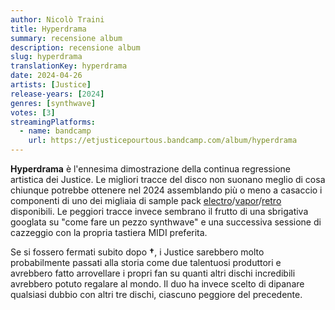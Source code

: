 ```yaml
---
author: Nicolò Traini
title: Hyperdrama
summary: recensione album
description: recensione album
slug: hyperdrama
translationKey: hyperdrama
date: 2024-04-26
artists: [Justice]
release-years: [2024]
genres: [synthwave]
votes: [3]
streamingPlatforms:
  - name: bandcamp
    url: https://etjusticepourtous.bandcamp.com/album/hyperdrama
---
```


**Hyperdrama** è l'ennesima dimostrazione della continua regressione artistica dei Justice.
Le migliori tracce del disco non suonano meglio di cosa chiunque potrebbe ottenere nel 2024
assemblando più o meno a casaccio i componenti di uno dei migliaia di sample pack
[electro](https://splice.com/sounds/packs/sample-magic/midnight-electro/samples "Sample Magic - 'Midnight Electro' sample pack")/[vapor](https://splice.com/sounds/packs/sample-magic/retro-future-2/samples "Sample Magic - 'Retro Future 2' sample pack")/[retro](https://splice.com/sounds/packs/sample-magic/neon-pop-2/samples "Sample Magic - 'Neon Pop 2' sample pack")
disponibili.
Le peggiori tracce invece sembrano il frutto di una sbrigativa googlata su "come fare un pezzo
synthwave" e una successiva sessione di cazzeggio con la propria tastiera MIDI preferita.

Se si fossero fermati subito dopo **†**, i Justice sarebbero molto probabilmente passati alla
storia come due talentuosi produttori e avrebbero fatto arrovellare i propri fan su quanti
altri dischi incredibili avrebbero potuto regalare al mondo. Il duo ha invece scelto di
dipanare qualsiasi dubbio con altri tre dischi, ciascuno peggiore del precedente.
